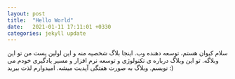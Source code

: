 ```yaml
---
layout: post
title:  "Hello World"
date:   2021-01-11 17:11:01 +0330
categories: jekyll update
---
```

سلام کیوان هستم، توسعه دهنده وب. اینجا بلاگ شخصیه منه و این اولین پست من تو این وبلاگه. تو این وبلاگ درباره ی تکنولوژی و توسعه نرم افزار و مسیر یادگیری خودم می نویسم. وبلاگ به صورت هفتگی آپدیت میشه. امیدوارم لذت ببرید :)
